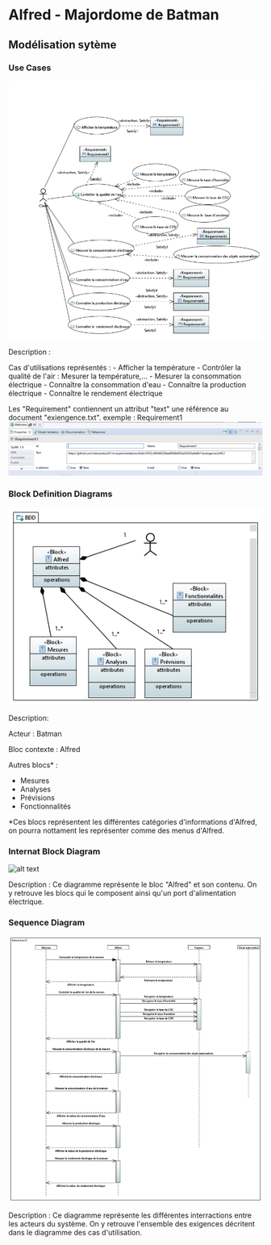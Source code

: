 # Alfred - Majordome de Batman

## Modélisation sytème

### Use Cases

![alt text](https://github.com/edossantos241/re-experimentations/blob/master/img/UC.PNG)

Description :

Cas d'utilisations représentés :
    - Afficher la température
    - Contrôler la qualité de l'air : Mesurer la température,...
    - Mesurer la consommation électrique
    - Connaître la consommation d'eau
    - Connaître la production électrique
    - Connaître le rendement électrique

Les "Requirement" contiennent un attribut "text" une référence au document "exiengence.txt".
exemple : Requirement1
![alt text](https://github.com/edossantos241/re-experimentations/blob/master/img/requirement1.PNG) 



### Block Definition Diagrams

![alt text](https://github.com/edossantos241/re-experimentations/blob/master/img/BlockDefinitionDiagram.PNG)

Description:

Acteur : Batman

Bloc contexte : Alfred

Autres blocs* :
- Mesures
- Analyses
- Prévisions
- Fonctionnalités

*Ces blocs représentent les différentes catégories d'informations d'Alfred, on pourra nottament les représenter comme des menus d'Alfred.

### Internat Block Diagram

![alt text](https://github.com/edossantos241/re-experimentations/blob/master/img/InternatBlockDiagramAlfred.PNG)

Description : Ce diagramme représente le bloc "Alfred" et son contenu. On y retrouve les blocs qui le composent ainsi qu'un port d'alimentation électrique.



### Sequence Diagram

![alt text](https://github.com/edossantos241/re-experimentations/blob/master/img/SequenceDiagram.PNG)

Description : Ce diagramme représente les différentes interractions entre les acteurs du système. On y retrouve l'ensemble des exigences décritent dans le diagramme des cas d'utilisation.